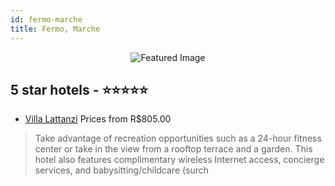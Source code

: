```yaml
---
id: fermo-marche
title: Fermo, Marche
---
```


<center><img src="https://i.travelapi.com/hotels/5000000/4570000/4569800/4569747/41e4644c_z.jpg" alt="Featured Image" /></center>


##  5 star hotels - ⭐️⭐️⭐️⭐️⭐️

-    [Villa Lattanzi](https://us.hurb.com/hotels/fermo/villa-lattanzi-JNP-JP666529?cmp=18055) Prices from R$805.00
   > Take advantage of recreation opportunities such as a 24-hour fitness center or take in the view from a rooftop terrace and a garden. This hotel also features complimentary wireless Internet access, concierge services, and babysitting/childcare (surch
